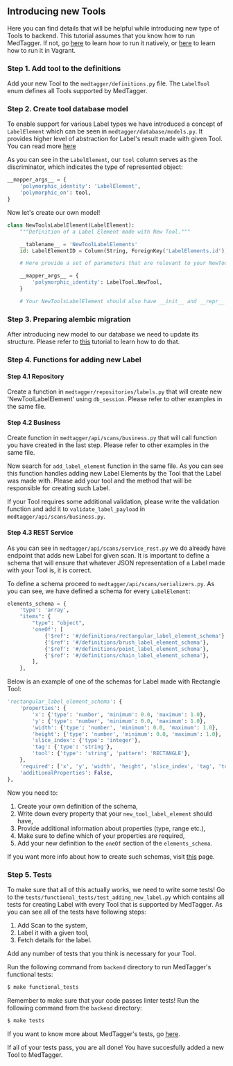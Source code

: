 Introducing new Tools
---------------------

Here you can find details that will be helpful while introducing new type of Tools to backend. This tutorial
assumes that you know how to run MedTagger. If not, go [here](development_setup_native.md) to learn how to run it 
natively, or [here](development_in_vagrant.md) to learn how to run it in Vagrant. 

### Step 1. Add tool to the definitions

Add your new Tool to the `medtagger/definitions.py` file. The `LabelTool` enum defines all Tools supported 
by MedTagger.

### Step 2. Create tool database model

To enable support for various Label types we have introduced a concept of `LabelElement` which can be seen in 
`medtagger/database/models.py`. It provides higher level of abstraction for Label's result made with given Tool.
You can read more [here](http://docs.sqlalchemy.org/en/latest/orm/inheritance.html)

As you can see in the `LabelElement`, our `tool` column serves as the discriminator, which indicates the type
of represented object:

```python
__mapper_args__ = {
    'polymorphic_identity': 'LabelElement',
    'polymorphic_on': tool,
}
```

Now let's create our own model!

```python
class NewToolsLabelElement(LabelElement):
    """Definition of a Label Element made with New Tool."""

    __tablename__ = 'NewToolLabelElements'
    id: LabelElementID = Column(String, ForeignKey('LabelElements.id'), primary_key=True)

    # Here provide a set of parameters that are relevant to your NewToolLabelElement.

    __mapper_args__ = {
        'polymorphic_identity': LabelTool.NewTool,
    }

    # Your NewToolsLabelElement should also have __init__ and __repr__ methods.
```

### Step 3. Preparing alembic migration

After introducing new model to our database we need to update its structure. Please refer to 
[this](changing_database_models.md) tutorial to learn how to do that.

### Step 4. Functions for adding new Label

#### Step 4.1 Repository

Create a function in `medtagger/repositories/labels.py` that will create new 'NewToolLabelElement' using
`db_session`. Please refer to other examples in the same file.

#### Step 4.2 Business

Create function in `medtagger/api/scans/business.py` that will call function you have created in the last 
step. Please refer to other examples in the same file.

Now search for `add_label_element` function in the same file. As you can see this function handles adding 
new Label Elements by the Tool that the Label was made with. Please add your tool and the method that will 
be responsible for creating such Label.

If your Tool requires some additional validation, please write the validation function and add it to 
`validate_label_payload` in `medtagger/api/scans/business.py`.

#### Step 4.3 REST Service

As you can see in `medtagger/api/scans/service_rest.py` we do already have endpoint that adds new Label for 
given scan. It is important to define a schema that will ensure that whatever JSON representation 
of a Label made with your Tool is, it is correct.

To define a schema proceed to `medtagger/api/scans/serializers.py`. As you can see, we have defined a schema 
for every `LabelElement`:

```python
elements_schema = {
    'type': 'array',
    "items": {
        "type": "object",
        'oneOf': [
            {'$ref': '#/definitions/rectangular_label_element_schema'},
            {'$ref': '#/definitions/brush_label_element_schema'},
            {'$ref': '#/definitions/point_label_element_schema'},
            {'$ref': '#/definitions/chain_label_element_schema'},
        ],
    },
```

Below is an example of one of the schemas for Label made with Rectangle Tool:

```python
'rectangular_label_element_schema': {
    'properties': {
        'x': {'type': 'number', 'minimum': 0.0, 'maximum': 1.0},
        'y': {'type': 'number', 'minimum': 0.0, 'maximum': 1.0},
        'width': {'type': 'number', 'minimum': 0.0, 'maximum': 1.0},
        'height': {'type': 'number', 'minimum': 0.0, 'maximum': 1.0},
        'slice_index': {'type': 'integer'},
        'tag': {'type': 'string'},
        'tool': {'type': 'string', 'pattern': 'RECTANGLE'},
    },
    'required': ['x', 'y', 'width', 'height', 'slice_index', 'tag', 'tool'],
    'additionalProperties': False,
},
```

Now you need to:

1. Create your own definition of the schema,
2. Write down every property that your `new_tool_label_element` should have,
3. Provide additional information about properties (type, range etc.),
4. Make sure to define which of your properties are required,
5. Add your new definition to the `oneOf` section of the `elements_schema`.

If you want more info about how to create such schemas, visit 
[this](https://json-schema.org/understanding-json-schema/index.html) page.

### Step 5. Tests

To make sure that all of this actually works, we need to write some tests! Go to the
`tests/functional_tests/test_adding_new_label.py` which contains all tests for creating Label with every Tool 
that is supported by MedTagger. As you can see all of the tests have following steps:

1. Add Scan to the system,
2. Label it with a given tool,
3. Fetch details for the label.

Add any number of tests that you think is necessary for your Tool.

Run the following command from `backend` directory to run MedTagger's functional tests:
```bash
$ make functional_tests
```

Remember to make sure that your code passes linter tests! Run the following command from the `backend` directory: 
```bash
$ make tests    
```

If you want to know more about MedTagger's tests, go [here](testing.md).

If all of your tests pass, you are all done! You have succesfully added a new Tool to MedTagger.
